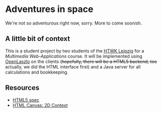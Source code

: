 # Adventures in space

We're not so adventurous right now, sorry. More to come soonish.

## A little bit of context

This is a student project by two students of the [HTWK Leipzig][] for a
*Multimedia Web-Applications* course. It will be implemented using
[OpenLaszlo][] on the clients (<del>hopefully, there will be a HTML5 backend,
too</del> actually, we did the HTML interface first) and a Java server
for all calculations and bookkeeping.

## Resources

 * [HTML5 spec](http://www.w3.org/TR/html5/)
 * [HTML Canvas: 2D Context](http://dev.w3.org/html5/2dcontext/)

[HTWK Leipzig]: http://www.htwk-leipzig.de
[OpenLaszlo]: http://openlaszlo.org

